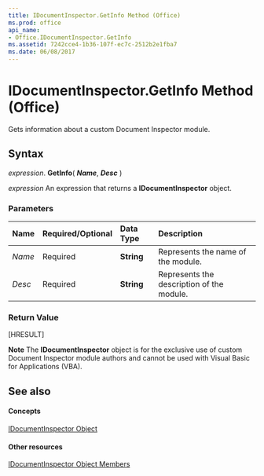 ```yaml
---
title: IDocumentInspector.GetInfo Method (Office)
ms.prod: office
api_name:
- Office.IDocumentInspector.GetInfo
ms.assetid: 7242cce4-1b36-107f-ec7c-2512b2e1fba7
ms.date: 06/08/2017
---
```



# IDocumentInspector.GetInfo Method (Office)

Gets information about a custom Document Inspector module.


## Syntax

 _expression_. **GetInfo**( **_Name_**, **_Desc_** )

 _expression_ An expression that returns a **IDocumentInspector** object.


### Parameters



|**Name**|**Required/Optional**|**Data Type**|**Description**|
|:-----|:-----|:-----|:-----|
| _Name_|Required|**String**|Represents the name of the module.|
| _Desc_|Required|**String**|Represents the description of the module.|

### Return Value

[HRESULT]


 **Note**  The **IDocumentInspector** object is for the exclusive use of custom Document Inspector module authors and cannot be used with Visual Basic for Applications (VBA).


## See also


#### Concepts


[IDocumentInspector Object](idocumentinspector-object-office.md)
#### Other resources


[IDocumentInspector Object Members](idocumentinspector-members-office.md)

